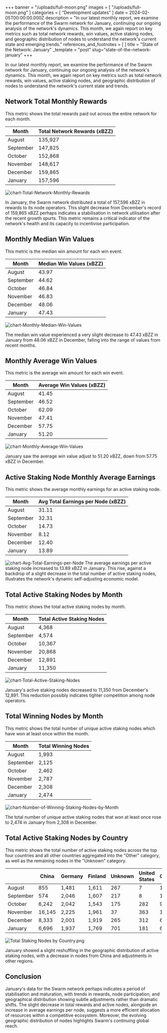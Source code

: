 

+++
banner = "/uploads/full-moon.png"
images = [ "/uploads/full-moon.png" ]
categories = [ "Development updates" ]
date = 2024-02-05T00:00:00.000Z
description = "In our latest monthly report, we examine the performance of the Swarm network for January, continuing our ongoing analysis of the network's dynamics. This month, we again report on key metrics such as total network rewards, win values, active staking nodes, and geographic distribution of nodes to understand the network's current state and emerging trends."
references_and_footnotes = [ ]
title = "State of the Network: January"
_template = "post"
slug="state-of-the-network-january"
+++

In our latest monthly report, we examine the performance of the Swarm network for January, continuing our ongoing analysis of the network's dynamics. This month, we again report on key metrics such as total network rewards, win values, active staking nodes, and geographic distribution of nodes to understand the network's current state and trends.

## Network Total Monthly Rewards

This metric shows the total rewards paid out across the entire network for each month.

| Month     | Total Network Rewards (xBZZ) |
|-----------|------------------------------|
| August    | 135,927                      |
| September | 147,825                      |
| October   | 152,868                      |
| November  | 148,617                      |
| December  | 159,865                      |
| January   | 157,596                      |

![chart-Total-Network-Monthly-Rewards](/uploads/chart-Total-Network-Monthly-Rewards-January.png)

In January, the Swarm network distributed a total of 157,596 xBZZ in rewards to its node operators. This slight decrease from December's record of 159,865 xBZZ perhaps indicates a stabilisation in network utilisation after the recent growth spurts. This metric remains a critical indicator of the network's health and its capacity to incentivise participation.

## Monthly Median Win Values
This metric is the median win amount for each win event.

| Month     | Median Win Values (xBZZ) |
|-----------|---------------------------|
| August    | 43.97                     |
| September | 44.62                     |
| October   | 46.84                     |
| November  | 46.83                     |
| December  | 48.06                     |
| January   | 47.43                     |

![chart-Monthly-Median-Win-Values](/uploads/chart-Monthly-Median-Win-Values-January.png)

The median win value experienced a very slight decrease to 47.43 xBZZ in January from 48.06 xBZZ in December, falling into the range of values from recent months.

## Monthly Average Win Values
This metric is the average win amount for each win event.

| Month     | Average Win Values (xBZZ) |
|-----------|----------------------------|
| August    | 41.45                      |
| September | 46.52                      |
| October   | 62.09                      |
| November  | 47.41                      |
| December  | 57.75                      |
| January   | 51.20                       |

![chart-Monthly-Average-Win-Values](/uploads/chart-Monthly-Average-Win-Values-January.png)

January saw the average win value adjust to 51.20 xBZZ, down from 57.75 xBZZ in December.

## Active Staking Node Monthly Average Earnings
This metric shows the average monthly earnings for an active staking node.

| Month     | Avg Total Earnings per Node (xBZZ) |
|-----------|------------------------------------|
| August    | 31.11                              |
| September | 32.31                              |
| October   | 14.73                              |
| November  | 8.12                              |
| December  | 12.40                              |
| January   | 13.89                              |

![chart-Avg-Total-Earnings-per-Node](/uploads/chart-Avg-Total-Earnings-per-Node-January.png)
The average earnings per active staking node increased to 13.89 xBZZ in January. This rise, against a backdrop of a slight decrease in the total number of active staking nodes, illustrates the network's dynamic self-adjusting economic model.

## Total Active Staking Nodes by Month

This metric shows the total active staking nodes by month.

| Month     | Total Active Staking Nodes |
|-----------|----------------------------|
| August    | 4,368                       |
| September | 4,574                       |
| October   | 10,367                      |
| November  | 20,868                      |
| December  | 12,891                      |
| January   | 11,350                      |

![chart-Total-Active-Staking-Nodes](/uploads/chart-Total-Active-Staking-Nodes-January.png)

January's active staking nodes decreased to 11,350 from December's 12,891. This reduction possibly indicates tighter competition among node operators.

## Total Winning Nodes by Month

This metric shows the total number of unique active staking nodes which have won at least once within the month.

| Month     | Total Winning Nodes |
|-----------|----------------------|
| August    | 1,993                |
| September | 2,125                |
| October   | 2,462                |
| November  | 2,787                |
| December  | 2,308                |
| January   | 2,474                |

![chart-Number-of-Winning-Staking-Nodes-by-Month](/uploads/chart-Number-of-Winning-Staking-Nodes-by-Month-January.png)

The total number of unique active staking nodes that won at least once rose to 2,474 in January from 2,308 in December.

## Total Active Staking Nodes by Country

This metric shows the total number of active staking nodes across the top four countries and all other countries aggregated into the "Other" category, as well as the remaining nodes in the "Unknown" category.
 

|               | China  | Germany | Finland | Unknown | United States | Other |
|---------------|--------|---------|---------|---------|---------------|-------|
| August        | 855    | 1,481   | 1,611   | 267     | 7             | 147   |
| September     | 574    | 2,046   | 1,607   | 217     | 8             | 123   |
| October       | 6,242  | 2,042   | 1,543   | 175     | 282           | 91    |
| November      | 16,145 | 2,225   | 1,961   | 37      | 363           | 137   |
| December      | 8,333  | 2,001   | 1,919   | 265     | 312           | 61    |
| January       | 6,696  | 1,937   | 1,769   | 701     | 181           | 66    |

![Total Staking Nodes by Country.png](/uploads/Total-Active-Staking-Nodes-by-Country-January.png)

January showed a slight reshuffling in the geographic distribution of active staking nodes, with a decrease in nodes from China and adjustments in other regions.

## Conclusion

January's data for the Swarm network perhaps indicates a period of stabilisation and maturation, with trends in rewards, node participation, and geographical distribution showing subtle adjustments rather than dramatic shifts. The slight decrease in total rewards and active nodes, alongside an increase in average earnings per node, suggests a more efficient allocation of resources within a competitive ecosystem. Moreover, the evolving geographic distribution of nodes highlights Swarm's continuing global reach.
